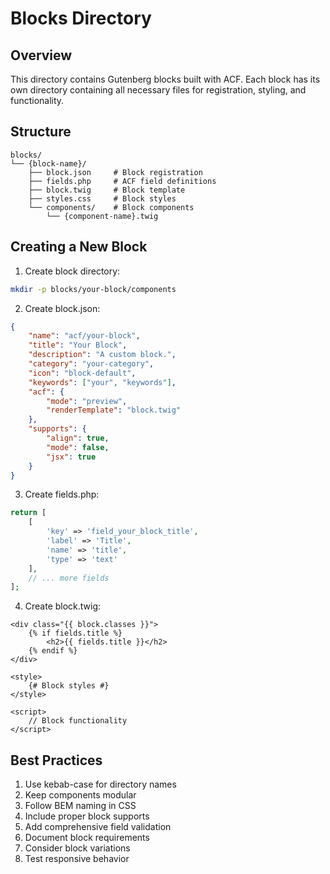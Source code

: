 # Blocks Directory

## Overview
This directory contains Gutenberg blocks built with ACF. Each block has its own directory containing all necessary files for registration, styling, and functionality.

## Structure
```
blocks/
└── {block-name}/
    ├── block.json     # Block registration
    ├── fields.php     # ACF field definitions
    ├── block.twig     # Block template
    ├── styles.css     # Block styles
    └── components/    # Block components
        └── {component-name}.twig
```

## Creating a New Block

1. Create block directory:
```bash
mkdir -p blocks/your-block/components
```

2. Create block.json:
```json
{
    "name": "acf/your-block",
    "title": "Your Block",
    "description": "A custom block.",
    "category": "your-category",
    "icon": "block-default",
    "keywords": ["your", "keywords"],
    "acf": {
        "mode": "preview",
        "renderTemplate": "block.twig"
    },
    "supports": {
        "align": true,
        "mode": false,
        "jsx": true
    }
}
```

3. Create fields.php:
```php
return [
    [
        'key' => 'field_your_block_title',
        'label' => 'Title',
        'name' => 'title',
        'type' => 'text'
    ],
    // ... more fields
];
```

4. Create block.twig:
```twig
<div class="{{ block.classes }}">
    {% if fields.title %}
        <h2>{{ fields.title }}</h2>
    {% endif %}
</div>

<style>
    {# Block styles #}
</style>

<script>
    // Block functionality
</script>
```

## Best Practices
1. Use kebab-case for directory names
2. Keep components modular
3. Follow BEM naming in CSS
4. Include proper block supports
5. Add comprehensive field validation
6. Document block requirements
7. Consider block variations
8. Test responsive behavior
